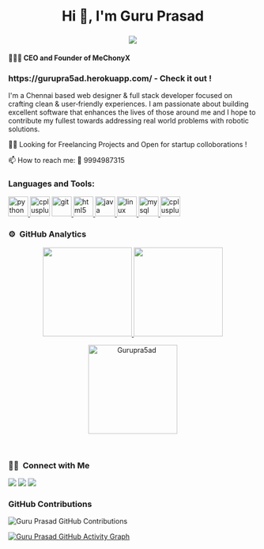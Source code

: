### <h1 align="center">Hi 👋, I'm Guru Prasad</h1>
<h3 align="center">
  <img src="https://komarev.com/ghpvc/?username=Gurupra5ad&color=yellow&style=flat">
</h3>

<h4>👨🏽‍💼 CEO and Founder of MeChonyX</p>
<h3>https://gurupra5ad.herokuapp.com/ - Check it out !</h3>

<p>I'm a Chennai based web designer & full stack developer focused on crafting clean & user‑friendly experiences.
    I am passionate about building excellent software that enhances the lives of those around me and
    I hope to contribute my fullest towards addressing real world problems with robotic solutions.</p>
    
<p> 🤙🏽 Looking for Freelancing Projects and Open for startup colloborations ! </p>

<p> 📫 How to reach me: 📲 9994987315 </p>

<h3 align="left">Languages and Tools:</h3>

<p align="left">  <a href="https://www.python.org" target="_blank"> <img src="https://cdn.freebiesupply.com/logos/large/2x/python-5-logo-png-transparent.png" alt="python" width="40" height="40"/> </a> <a href="https://www.w3schools.com/css/" target="_blank"> <img src="https://maxcdn.icons8.com/Share/icon/Logos/css31600.png" alt="cplusplus" width="40" height="40"/></a> <a href="https://git-scm.com/" target="_blank"> <img src="https://www.vectorlogo.zone/logos/git-scm/git-scm-icon.svg" alt="git" width="40" height="40"/> </a> <a href="https://www.w3.org/html/" target="_blank"> <img src="https://clipartcraft.com/images/html5-logo-circle.png" alt="html5" width="40" height="40"/> </a> <a href="https://www.java.com" target="_blank"> <img src="https://freepngimg.com/thumb/java/6-2-java-png-image-thumb.png" alt="java" width="40" height="40"/> </a> <a href="https://www.linux.org/" target="_blank"> <img src="https://s3.amazonaws.com/freebiesupply/large/2x/linux-logo-png-transparent.png" alt="linux" width="40" height="40"/> </a> <a href="https://www.mysql.com/" target="_blank"> <img src="https://cdn.freebiesupply.com/logos/large/2x/mysql-5-logo-png-transparent.png" alt="mysql" width="40" height="40"/> </a> <a href="https://www.w3schools.com/cpp/" target="_blank"> <img src="https://user-images.githubusercontent.com/42747200/46140125-da084900-c26d-11e8-8ea7-c45ae6306309.png" alt="cplusplus" width="40" height="40"/> </a></p>

### ⚙️ &nbsp;GitHub Analytics

<p align="center">
<a href="https://github.com/Gurupra5ad">
  <img height="180em" src="https://github-readme-stats-eight-theta.vercel.app/api?username=Gurupra5ad&show_icons=true&theme=radical&include_all_commits=true&count_private=true"/>
  <img height="180em" src="https://github-readme-stats-eight-theta.vercel.app/api/top-langs/?username=Gurupra5ad&layout=compact&langs_count=8&theme=radical"/>
</a>
</p>
<p align="center"><img height="180em"src="https://github-readme-streak-stats.herokuapp.com/?user=Gurupra5ad&theme=radical" alt="Gurupra5ad" /></p>
<br>


### 🤝🏻 &nbsp;Connect with Me

<p>
<!-- <a href="https://gurupra5ad.herokuapp.com/"><img src="https://img.shields.io/badge/-adityavsingh.com-3423A6?style=for-the-badge&logo=Google-Chrome&logoColor=white"/></a> -->
<a href="https://linkedin.com/in/gurupra5ad"><img src="https://img.shields.io/badge/-Gurupra5ad-0077B5?style=flat&logo=Linkedin&logoColor=white"/></a>
<a href="mailto:guruprasad2511@gmail.com"><img src="https://img.shields.io/badge/-guruprasad2511@gmail.com-D14836?style=flat&logo=Gmail&logoColor=white"/></a>
<a href="https://www.instagram.com/__itz_guru_here__/"><img src="https://img.shields.io/badge/-@Gurupra5ad-1877F2?style=flat&logo=Instagram&logoColor=white"/></a>
</p>


### GitHub Contributions
![Guru Prasad GitHub Contributions](https://github-readme-streak-stats.herokuapp.com/?&theme=dracula&user=Gurupra5ad)

[![Guru Prasad GitHub Activity Graph](https://activity-graph.herokuapp.com/graph?username=Gurupra5ad&theme=xcode)](https://github.com/gurupra5ad)
